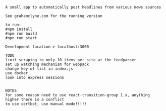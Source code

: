     A small app to automatically post headlines from various news sources
    
    See grahamclyne.com for the running version

    to run: 
    #npm install
    #npm run build
    #npn run start

    Development location-> localhost:3000

    TODO
    limit scraping to only 10 items per site at the feedparser
    set up watching mechanism for webpack
    change key of list in index.js
    use docker
    look into express sessions


    NOTES
    for some reason need to use react-transition-group 1.x, anything higher there is a conflict
    to use certbot, use manual mode!!!!!
